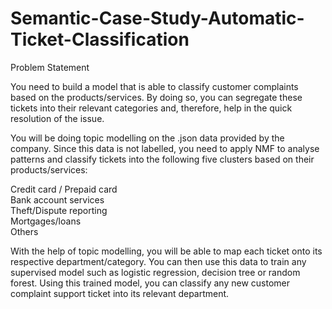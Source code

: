 # Semantic-Case-Study-Automatic-Ticket-Classification

Problem Statement

You need to build a model that is able to classify customer complaints based on the products/services. By doing so, you can segregate these tickets into their relevant categories and, therefore, help in the quick resolution of the issue.  

You will be doing topic modelling on the .json data provided by the company. Since this data is not labelled, you need to apply NMF to analyse patterns and classify tickets into the following five clusters based on their products/services:  

Credit card / Prepaid card  
Bank account services  
Theft/Dispute reporting  
Mortgages/loans  
Others  

With the help of topic modelling, you will be able to map each ticket onto its respective department/category. You can then use this data to train any supervised model such as logistic regression, decision tree or random forest. Using this trained model, you can classify any new customer complaint support ticket into its relevant department.
